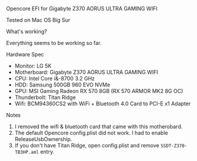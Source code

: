 Opencore EFI for Gigabyte Z370 AORUS ULTRA GAMING WIFI

Tested on Mac OS Big Sur 

What's working? 

Everything seems to be working so far.


Hardware Spec

* Monitor: LG 5K
* Motherboard: Gigabyte Z370 AORUS ULTRA GAMING WIFI
* CPU: Intel Core i&-8700 3.2 GHz 
* HDD: Samsung 500GB 960 EVO NVMe 
* GPU: MSI Gaming Radeon RX 570 8GB (RX 570 ARMOR MK2 8G OC)
* Thunderbolt: Titan Ridge
* Wifi: BCM94360CS2 with WiFi + Bluetooth 4.0 Card to PCI-E x1 Adapter


Notes

1. I removed the wifi & bluetooth card that came with this motherobard.
2. The default Opencore config.plist did not work. I had to enable ReleaseUsbOwnership.
3. If you don't have Titan Ridge, open config.plist and remove `SSDT-Z370-TB3HP.aml` entry.
